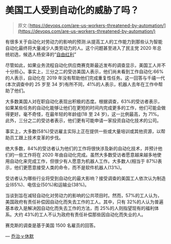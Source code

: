 # 美国工人受到自动化的威胁了吗？

> 原文:[https://devops.com/are-us-workers-threatened-by-automation/](https://devops.com/are-us-workers-threatened-by-automation/)

有很多关于自动化对劳动力的影响的预测:从提高工人的工作能力到那些认为智能自动化最终将大量减少人类劳动力的人。这个问题甚至进入了民主党 2020 年总统初选，候选人杨安泽的“[自由红利](https://www.businessinsider.com/what-is-basic-income-2016-8)”

尽管如此，如果业务流程自动化供应商赛克斯最近发布的调查显示，美国工人并不十分担心。事实上，三分之二的受访美国人表示，他们尚未看到工作自动化:66%的人表示，自动化在 2019 年没有帮助他们完成重复性任务。这一回答与千禧一代(本次调查中的 25 岁至 34 岁)有所不同，41%的人表示，机器人去年在工作中帮助了他们。

大多数美国人对在职自动化表现出积极的态度。根据调查，63%的受访者表示，如果某些任务的自动化能够让他们在更短的时间内完成更多的工作，他们可能会做得更好。毫不奇怪，在最年轻的年龄组(18 至 24 岁)，这一比例最高，为 71%。此外，三分之二的受访者表示，他们更有可能申请一家投资自动化技术的公司。

事实上，大多数(58%)受访雇主实际上正在提供一些或大量培训或其他资源，以帮助员工跟上技术变革的步伐。

绝大多数，84%的受访者认为他们的工作将很快涉及新的自动化技术，并预计他们的一些工作将在 2020 年由自动化完成。虽然大多数受访者愿意越来越多地使用自动化来完成工作，但很少有人愿意为机器人工作。大多数人(相当于 87%)表示，他们更愿意接受人类的命令，而不是软件机器人(13%)。

受访者认为哪些行业将受到自动化的最大影响？接受调查的美国工人依次认为制造业(65%)、电信业(50%)和运输业(38%)。

当谈到旨在减轻自动化对劳动力的影响的公共项目时。然而，57%的工人认为，美国政府有责任补偿因自动化而失去工作的工人。其中，只有 32%的人认为普遍基本收入是解决因自动化而失去工作的方法，而 25%的人则指望现有的福利体系。大约 43%的工人不认为政府有责任补偿那些因自动化而失业的人。

赛克斯的调查是基于美国 1500 名雇员的回答。

— [乔治·v·休默](https://devops.com/author/george-hulme/)